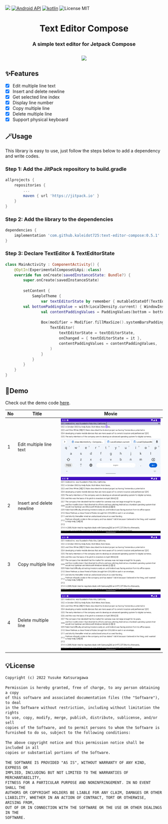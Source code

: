 [![](https://jitpack.io/v/kaleidot725/text-editor-compose.svg)](https://jitpack.io/#kaleidot725/text-editor-compose)
[![Android API](https://img.shields.io/badge/api-24%2B-brightgreen.svg)](https://android-arsenal.com/api?level=24)
[![kotlin](https://img.shields.io/github/languages/top/kaleidot725/text-editor-compose)](https://kotlinlang.org/)
![License MIT](https://img.shields.io/github/license/kaleidot725/text-editor-compose)

<h1 align="center">
    Text Editor Compose
</h1>

<h3 align="center">
    A simple text editor for Jetpack Compose
</h3>

<h3 align="center">
    <img align="center" width=400 src="https://github.com/kaleidot725/text-editor-compose/blob/main/demo.gif">
</h3>

## ✨Features

- [x] Edit multiple line text
- [x] Insert and delete newline
- [x] Get selected line index
- [x] Display line number
- [x] Copy multiple line
- [x] Delete multiple line
- [x] Support physical keyboard

## 🪄Usage

This library is easy to use, just follow the steps below to add a dependency and write codes.

### Step 1: Add the JitPack repository to build.gradle

```groovy
allprojects {
	repositories {
		...
		maven { url 'https://jitpack.io' }
	}
}
```

### Step 2: Add the library to the dependencies

```groovy
dependencies {
	implementation 'com.github.kaleidot725:text-editor-compose:0.5.1'
}
```

### Step 3: Declare TextEditor & TextEditorState

```kotlin
class MainActivity : ComponentActivity() {
    @OptIn(ExperimentalComposeUiApi::class)
    override fun onCreate(savedInstanceState: Bundle?) {
        super.onCreate(savedInstanceState)
	
        setContent {
            SampleTheme {
                var textEditorState by remember { mutableStateOf(TextEditorState.create(DemoText)) }
		val bottomPaddingValue = with(LocalDensity.current) { WindowInsets.ime.getBottom(this).toDp() }
                val contentPaddingValues = PaddingValues(bottom = bottomPaddingValue)
		
                Box(modifier = Modifier.fillMaxSize().systemBarsPadding()) {
                    TextEditor(
                        textEditorState = textEditorState,
                        onChanged = { textEditorState = it },
                        contentPaddingValues = contentPaddingValues,
                    )
                }
            }
        }
    }
}
```

## 🧪Demo

Check out the demo code [here](https://github.com/kaleidot725/text-editor-compose/blob/main/app/src/main/java/jp/kaleidot725/sample/ui/composable/Demo.kt).

| No | Title | Movie |
| --- | ---- | ---- |
| 1 | Edit multiple line text | ![Edit multiple line text](./docs/1.gif) |
| 2 | Insert and delete newline | ![Insert and delete newline](./docs/2.gif) |
| 3 | Copy multiple line | ![Insert and delete newline](./docs/3.gif) |
| 4 | Delete multiple line | ![Insert and delete newline](./docs/4.gif) |

## 💡License


```
Copyright (c) 2022 Yusuke Katsuragawa

Permission is hereby granted, free of charge, to any person obtaining a copy
of this software and associated documentation files (the "Software"), to deal
in the Software without restriction, including without limitation the rights
to use, copy, modify, merge, publish, distribute, sublicense, and/or sell
copies of the Software, and to permit persons to whom the Software is
furnished to do so, subject to the following conditions:

The above copyright notice and this permission notice shall be included in all
copies or substantial portions of the Software.

THE SOFTWARE IS PROVIDED "AS IS", WITHOUT WARRANTY OF ANY KIND, EXPRESS OR
IMPLIED, INCLUDING BUT NOT LIMITED TO THE WARRANTIES OF MERCHANTABILITY,
FITNESS FOR A PARTICULAR PURPOSE AND NONINFRINGEMENT. IN NO EVENT SHALL THE
AUTHORS OR COPYRIGHT HOLDERS BE LIABLE FOR ANY CLAIM, DAMAGES OR OTHER
LIABILITY, WHETHER IN AN ACTION OF CONTRACT, TORT OR OTHERWISE, ARISING FROM,
OUT OF OR IN CONNECTION WITH THE SOFTWARE OR THE USE OR OTHER DEALINGS IN THE
SOFTWARE.
```
